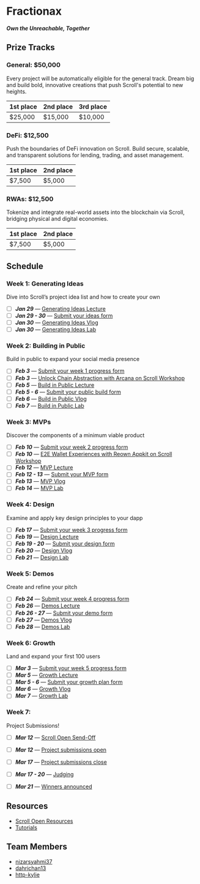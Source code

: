 # Fractionax
***Own the Unreachable, Together***

## Prize Tracks

### General: $50,000
Every project will be automatically eligible for the general track. Dream big and build bold, innovative creations that push Scroll's potential to new heights.

| 1st place | 2nd place | 3rd place |
| --- | --- | --- |
| $25,000 | $15,000 | $10,000 |

### DeFi: $12,500
Push the boundaries of DeFi innovation on Scroll. Build secure, scalable, and transparent solutions for lending, trading, and asset management.

| 1st place | 2nd place |
| --- | --- |
| $7,500 | $5,000 |

### RWAs: $12,500
Tokenize and integrate real-world assets into the blockchain via Scroll, bridging physical and digital economies.

| 1st place | 2nd place |
| --- | --- |
| $7,500 | $5,000 |


## Schedule

### Week 1: Generating Ideas
Dive into Scroll’s project idea list and how to create your own  

- [ ] ***Jan 29*** — [Generating Ideas Lecture](# "Generating Ideas Lecture")
- [ ] ***Jan 29 - 30*** — [Submit your ideas form](# "Submit your ideas form")
- [ ] ***Jan 30*** — [Generating Ideas Vlog](# "Generating Ideas Vlog")
- [ ] ***Jan 30*** — [Generating Ideas Lab](# "Generating Ideas Lab")

### Week 2: Building in Public
Build in public to expand your social media presence 

- [ ] ***Feb 3*** — [Submit your week 1 progress form](# "Submit your week 1 progress form")
- [ ] ***Feb 3*** — [Unlock Chain Abstraction with Arcana on Scroll Workshop](# "Unlock Chain Abstraction with Arcana on Scroll Workshop")
- [ ] ***Feb 5*** — [Build in Public Lecture](# "Build in Public Lecture")
- [ ] ***Feb 5 - 6*** — [Submit your public build form](# "Submit your public build form")
- [ ] ***Feb 6*** — [Build in Public Vlog](# "Build in Public Vlog")
- [ ] ***Feb 7*** — [Build in Public Lab](# "Build in Public Lab")

### Week 3: MVPs
Discover the components of a minimum viable product

- [ ] ***Feb 10*** — [Submit your week 2 progress form](# "Submit your week 2 progress form")
- [ ] ***Feb 10*** — [E2E Wallet Experiences with Reown Appkit on Scroll Workshop](# "E2E Wallet Experiences with Reown Appkit on Scroll Workshop")
- [ ] ***Feb 12*** — [MVP Lecture](# "MVP Lecture")
- [ ] ***Feb 12 - 13*** — [Submit your MVP form](# "Submit your MVP form")
- [ ] ***Feb 13*** — [MVP Vlog](# "MVP Vlog")
- [ ] ***Feb 14*** — [MVP Lab](# "MVP Lab")

### Week 4: Design
Examine and apply key design principles to your dapp

- [ ] ***Feb 17*** — [Submit your week 3 progress form](# "Submit your week 3 progress form")
- [ ] ***Feb 19*** — [Design Lecture](# "Design Lecture")
- [ ] ***Feb 19 - 20*** — [Submit your design form](# "Submit your design form")
- [ ] ***Feb 20*** — [Design Vlog](# "Design Vlog")
- [ ] ***Feb 21*** — [Design Lab](# "Design Lab")

### Week 5: Demos
Create and refine your pitch

- [ ] ***Feb 24*** — [Submit your week 4 progress form](# "Submit your week 4 progress form")
- [ ] ***Feb 26*** — [Demos Lecture](# "Demos Lecture")
- [ ] ***Feb 26 - 27*** — [Submit your demo form](# "Submit your demo form")
- [ ] ***Feb 27*** — [Demos Vlog](# "Demos Vlog")
- [ ] ***Feb 28*** — [Demos Lab](# "Demos Lab")

### Week 6: Growth
Land and expand your first 100 users

- [ ] ***Mar 3*** — [Submit your week 5 progress form](# "Submit your week 5 progress form")
- [ ] ***Mar 5*** — [Growth Lecture](# "Growth Lecture")
- [ ] ***Mar 5 - 6*** — [Submit your growth plan form](# "Submit your growth plan form")
- [ ] ***Mar 6*** — [Growth Vlog](# "Growth Vlog")
- [ ] ***Mar 7*** — [Growth Lab](# "Growth Lab")

### Week 7:
Project Submissions!

- [ ] ***Mar 12*** — [Scroll Open Send-Off](# "Scroll Open Send-Off")
- [ ] ***Mar 12*** — [Project submissions open](# "Project submissions open")
- [ ] ***Mar 17*** — [Project submissions close](# "Project submissions close")
- [ ] ***Mar 17 - 20*** — [Judging](# "Judging")
- [ ] ***Mar 21*** — [Winners announced](# "Winners announced")


## Resources
- [Scroll Open Resources](https://scrollzkp.notion.site/scrollopen "Scroll Open Resources")
- [Tutorials](https://www.levelup.xyz/ "Tutorials")


## Team Members
- [nizarsyahmi37](https://github.com/nizarsyahmi37 "nizarsyahmi37")
- [dahrichan13](https://github.com/dahrichan13 "dahrichan13")
- [http-kylie](https://github.com/http-kylie "http-kylie")
